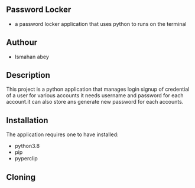 ## Password Locker
* a password locker application that uses python to runs on the terminal

## Authour 
* Ismahan abey

## Description
This project is a python application that manages login signup of credential of a user  for various accounts it needs username and password for each account.it can also store ans generate new password for each accounts.

## Installation
The application requires one to have installed:
 * python3.8
 * pip
 * pyperclip

 ## Cloning
 

